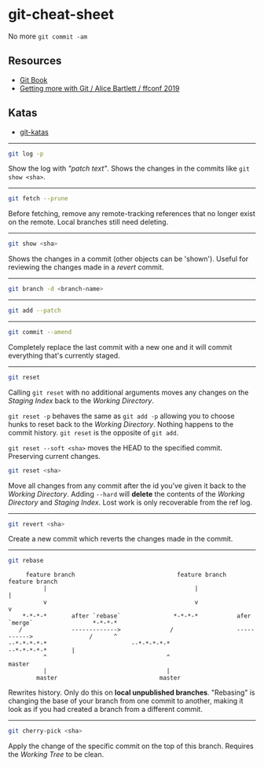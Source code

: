 # git-cheat-sheet
No more `git commit -am`

## Resources
- [Git Book](https://git-scm.com/book)
- [Getting more with Git / Alice Bartlett / ffconf 2019](https://www.youtube.com/watch?v=FQ4IdcrOUz0)

## Katas
- [git-katas](https://github.com/eficode-academy/git-katas)

---

```sh
git log -p
```

Show the log with _"patch text"_. Shows the changes in the commits like `git show <sha>`.

---

```sh
git fetch --prune
```

Before fetching, remove any remote-tracking references that no longer exist on the remote.
Local branches still need deleting.

---

```sh
git show <sha>
```

Shows the changes in a commit (other objects can be 'shown').
Useful for reviewing the changes made in a _revert_ commit.

---

```sh
git branch -d <branch-name>
```

---

```sh
git add --patch
```

---

```sh
git commit --amend
```

Completely replace the last commit with a new one and it will commit everything that's currently staged.

---

```sh
git reset
```

Calling `git reset` with no additional arguments moves any changes on the _Staging Index_ back to the _Working Directory_.

`git reset -p` behaves the same as `git add -p` allowing you to choose hunks to reset back to the _Working Directory_.
Nothing happens to the commit history.
`git reset` is the opposite of `git add`.

`git reset --soft <sha>` moves the HEAD to the specified commit. Preserving current changes.

```sh
git reset <sha>
```

Move all changes from any commit after the id you've given it back to the _Working Directory_.
Adding `--hard` will **delete** the contents of the _Working Directory_ and _Staging Index_.
Lost work is only recoverable from the ref log.

---

```sh
git revert <sha>
```

Create a new commit which reverts the changes made in the <sha> commit.

---

```sh
git rebase
```

```
     feature branch                             feature branch                                 feature branch
          |                                          |                                              |
          v                                          v                                              v
    *-*-*-*       after `rebase`               *-*-*-*           afer `merge`                 *-*-*-*
   /              ------------->              /                  ----------->                /      ^
--*-*-*-*-*                        --*-*-*-*-*                                    --*-*-*-*-*       |
          ^                                  ^                                                    master
          |                                  |
        master                             master
```

Rewrites history. Only do this on **local unpublished branches**.
"Rebasing" is changing the base of your branch from one commit to another, making it look as if you had created a branch from a different commit.

---

```sh
git cherry-pick <sha>
```

Apply the change of the specific commit on the top of this branch. Requires the _Working Tree_ to be clean.
